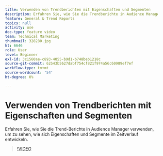 ```yaml
---
title: Verwenden von Trendberichten mit Eigenschaften und Segmenten
description: Erfahren Sie, wie Sie die Trendberichte in Audience Manager verwenden, um zu sehen, wie sich Eigenschaften und Segmente im Zeitverlauf entwickeln.
feature: General & Trend Reports
topics: null
activity: use
doc-type: feature video
team: Technical Marketing
thumbnail: 328280.jpg
kt: 6646
role: User
level: Beginner
exl-id: 3c1560ae-c893-4055-b9d1-b748beb1218c
source-git-commit: 62b43b5627dabf754cf821f974a56c60989ef7ef
workflow-type: tm+mt
source-wordcount: '54'
ht-degree: 0%

---
```


# Verwenden von Trendberichten mit Eigenschaften und Segmenten

Erfahren Sie, wie Sie die Trend-Berichte in Audience Manager verwenden, um zu sehen, wie sich Eigenschaften und Segmente im Zeitverlauf entwickeln.

>[!VIDEO](https://video.tv.adobe.com/v/328280/?quality=12&learn=on)

